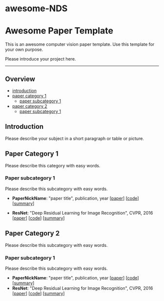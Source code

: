 # awesome-NDS

# Awesome Paper Template

This is an awesome computer vision paper template. Use this template for your own purpose.

Please introduce your project here.



---

## Overview

- [introduction](#introduction)
- [paper category 1](#paper-category-1)
  - [paper subcategory 1](#paper-subcategory-1)
- [paper category 2](#paper-category-2)
  - [paper subcategory 1](#paper-subcategory-1)



## Introduction

Please describe your subject in a short paragraph or table or picture.



## Paper Category 1

Please describe this category with easy words.



### Paper subcategory 1

Please describe this subcategory with easy words.



- **PaperNickName**: "paper title", publication, year [[paper](https://arxiv.org/abs/1512.03385)] [[code](https://github.com/pytorch/vision/blob/main/torchvision/models/resnet.py)] [[summary](summary/example.md)]

- **ResNet**: "Deep Residual Learning for Image Recognition", CVPR, 2016 [[paper](https://arxiv.org/abs/1512.03385)] [[code](https://github.com/pytorch/vision/blob/main/torchvision/models/resnet.py)] [[summary](summary/example.md)]

  

## Paper Category 2

Please describe this subcategory with easy words.



### Paper subcategory 1

Please describe this subcategory with easy words.



- **PaperNickName**: "paper title", publication, year [[paper](https://arxiv.org/abs/1512.03385)] [[code](https://github.com/pytorch/vision/blob/main/torchvision/models/resnet.py)] [[summary](summary/example.md)]
- **ResNet**: "Deep Residual Learning for Image Recognition", CVPR, 2016 [[paper](https://arxiv.org/abs/1512.03385)] [[code](https://github.com/pytorch/vision/blob/main/torchvision/models/resnet.py)] [[summary](summary/example.md)]
